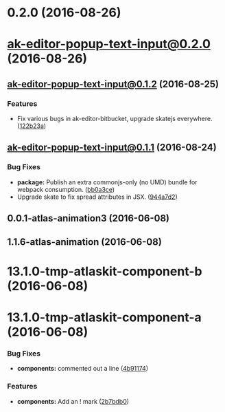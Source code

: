 <a name="0.2.0"></a>
# 0.2.0 (2016-08-26)



<a name="ak-editor-popup-text-input@0.2.0"></a>
# ak-editor-popup-text-input@0.2.0 (2016-08-26)



<a name="ak-editor-popup-text-input@0.1.2"></a>
## ak-editor-popup-text-input@0.1.2 (2016-08-25)


### Features

* Fix various bugs in ak-editor-bitbucket, upgrade skatejs everywhere. ([122b23a](https://bitbucket.org/atlassian/atlaskit/commits/122b23a))



<a name="ak-editor-popup-text-input@0.1.1"></a>
## ak-editor-popup-text-input@0.1.1 (2016-08-24)


### Bug Fixes

* **package:** Publish an extra commonjs-only (no UMD) bundle for webpack consumption. ([bb0a3ce](https://bitbucket.org/atlassian/atlaskit/commits/bb0a3ce))
* Upgrade skate to fix spread attributes in JSX. ([944a7d2](https://bitbucket.org/atlassian/atlaskit/commits/944a7d2))



<a name="0.0.1-atlas-animation3"></a>
## 0.0.1-atlas-animation3 (2016-06-08)



<a name="1.1.6-atlas-animation"></a>
## 1.1.6-atlas-animation (2016-06-08)



<a name="13.1.0-tmp-atlaskit-component-b"></a>
# 13.1.0-tmp-atlaskit-component-b (2016-06-08)



<a name="13.1.0-tmp-atlaskit-component-a"></a>
# 13.1.0-tmp-atlaskit-component-a (2016-06-08)


### Bug Fixes

* **components:** commented out a line ([4b91174](https://bitbucket.org/atlassian/atlaskit/commits/4b91174))


### Features

* **components:** Add an ! mark ([2b7bdb0](https://bitbucket.org/atlassian/atlaskit/commits/2b7bdb0))



